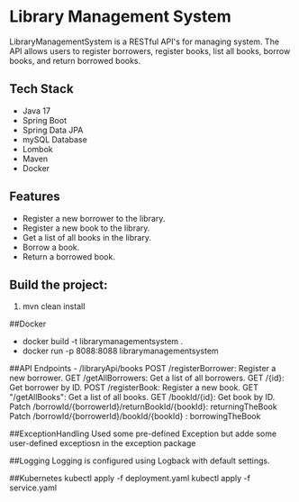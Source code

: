 # Library Management System

LibraryManagementSystem is a RESTful API's for managing system. The API allows users to register borrowers, register books, list all books, borrow books, and return borrowed books.

## Tech Stack

- Java 17
- Spring Boot
- Spring Data JPA
- mySQL Database
- Lombok
- Maven
- Docker

## Features

- Register a new borrower to the library.
- Register a new book to the library.
- Get a list of all books in the library.
- Borrow a book.
- Return a borrowed book.


## Build the project:

1. mvn clean install


##Docker
- docker build -t librarymanagementsystem .
- docker run -p 8088:8088 librarymanagementsystem

##API Endpoints
    - /libraryApi/books
POST /registerBorrower: Register a new borrower.
GET /getAllBorrowers: Get a list of all borrowers.
GET /{id}: Get borrower by ID.
POST /registerBook: Register a new book.
GET  "/getAllBooks": Get a list of all books.
GET /bookId/{id}: Get book by ID.
Patch /borrowId/{borrowerId}/returnBookId/{bookId}: returningTheBook
Patch /borrowId/{borrowerId}/bookId/{bookId} : borrowingTheBook

##ExceptionHandling
 Used some pre-defined Exception but adde some user-defined exceptiosn in the exception package
 
##Logging
Logging is configured using Logback with default settings.

##Kubernetes
kubectl apply -f deployment.yaml
kubectl apply -f service.yaml